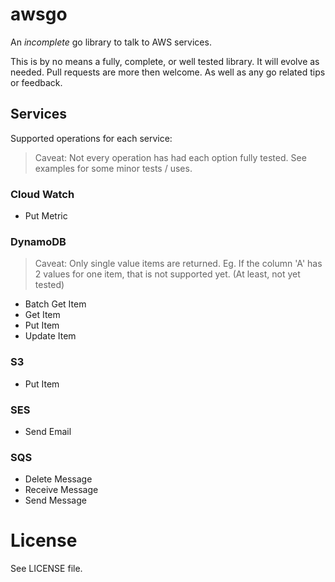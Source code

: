 awsgo
=====

An _incomplete_ go library to talk to AWS services. 

This is by no means a fully, complete, or well tested library. It will evolve as needed. Pull requests are more then welcome. As well as any go related tips or feedback.


## Services
Supported operations for each service:
> Caveat: Not every operation has had each option fully tested. See examples for some minor tests / uses.

### Cloud Watch
* Put Metric

### DynamoDB
> Caveat: Only single value items are returned. Eg. If the column 'A' has 2 values for one item, that is not supported yet. (At least, not yet tested)

* Batch Get Item
* Get Item
* Put Item
* Update Item

### S3
* Put Item

### SES
* Send Email

### SQS
* Delete Message
* Receive Message
* Send Message

# License
See LICENSE file.

